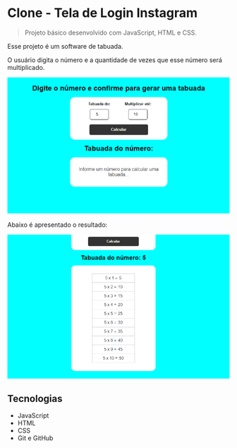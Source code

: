 # Clone - Tela de Login Instagram

> Projeto básico desenvolvido com JavaScript, HTML e CSS.

Esse projeto é um software de tabuada.

O usuário digita o número e a quantidade de vezes que esse número será multiplicado.

![Tabuada](./.github/tabu01.PNG)

Abaixo é apresentado o resultado:

![Tabuada](./.github/tabu02.PNG)

## Tecnologias
- JavaScript
- HTML
- CSS
- Git e GitHub